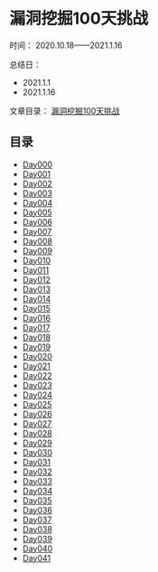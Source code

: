 # 漏洞挖掘100天挑战

时间： 2020.10.18——2021.1.16

总结日： 
- 2021.1.1
- 2021.1.16

文章目录： [漏洞挖掘100天挑战](https://pxiaoer.blog/category/aipwn/100daysofhacking/)

## 目录

- [Day000](https://pxiaoer.blog/2020/10/18/day000/)
- [Day001](https://pxiaoer.blog/2020/10/19/day001/) 
- [Day002](https://pxiaoer.blog/2020/10/20/day002/) 
- [Day003](https://pxiaoer.blog/2020/10/21/day003/)
- [Day004](https://pxiaoer.blog/2020/10/22/day004/) 
- [Day005](https://pxiaoer.blog/2020/10/23/day005/) 
- [Day006](https://pxiaoer.blog/2020/10/24/day006/) 
- [Day007](https://pxiaoer.blog/2020/10/25/day007/) 
- [Day008](https://pxiaoer.blog/2020/10/26/day008/) 
- [Day009](https://pxiaoer.blog/2020/10/27/day009/) 
- [Day010](https://pxiaoer.blog/2020/10/28/day010/) 
- [Day011](https://pxiaoer.blog/2020/10/29/day011/) 
- [Day012](https://pxiaoer.blog/2020/10/30/day012/) 
- [Day013](https://pxiaoer.blog/2020/10/31/day013/) 
- [Day014](https://pxiaoer.blog/2020/11/01/day014/) 
- [Day015](https://pxiaoer.blog/2020/11/02/day015/) 
- [Day016](https://pxiaoer.blog/2020/11/03/day016/) 
- [Day017](https://pxiaoer.blog/2020/11/04/day017/) 
- [Day018](https://pxiaoer.blog/2020/11/05/day018/) 
- [Day019](https://pxiaoer.blog/2020/11/06/day019/) 
- [Day020](https://pxiaoer.blog/2020/11/07/day020/) 
- [Day021](https://pxiaoer.blog/2020/11/08/day021/) 
- [Day022](https://pxiaoer.blog/2020/11/09/day022/) 
- [Day023](https://pxiaoer.blog/2020/11/10/day023/) 
- [Day024](https://pxiaoer.blog/2020/11/11/day024/) 
- [Day025](https://pxiaoer.blog/2020/11/12/day025/) 
- [Day026](https://pxiaoer.blog/2020/11/13/day026/) 
- [Day027](https://pxiaoer.blog/2020/11/14/day027/) 
- [Day028](https://pxiaoer.blog/2020/11/15/day028/) 
- [Day029](https://pxiaoer.blog/2020/11/16/day029/) 
- [Day030](https://pxiaoer.blog/2020/11/17/day030/) 
- [Day031](https://pxiaoer.blog/2020/11/18/day031/) 
- [Day032](https://pxiaoer.blog/2020/11/19/day032/) 
- [Day033](https://pxiaoer.blog/2020/11/20/day033/) 
- [Day034](https://pxiaoer.blog/2020/11/21/day034/) 
- [Day035](https://pxiaoer.blog/2020/11/22/day035/) 
- [Day036](https://pxiaoer.blog/2020/11/23/day036/) 
- [Day037](https://pxiaoer.blog/2020/11/24/day037/) 
- [Day038](https://pxiaoer.blog/2020/11/25/day038/) 
- [Day039](https://pxiaoer.blog/2020/11/26/day039/) 
- [Day040](https://pxiaoer.blog/2020/11/27/day040/) 
- [Day041](https://pxiaoer.blog/2020/11/28/day041/) 




